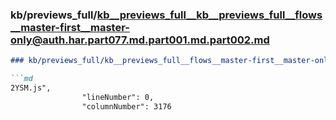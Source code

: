 ### kb/previews_full/kb__previews_full__kb__previews_full__flows__master-first__master-only@auth.har.part077.md.part001.md.part002.md

```md
### kb/previews_full/kb__previews_full__flows__master-first__master-only@auth.har.part077.md.part001.md (part 002)

```md
2YSM.js",
                "lineNumber": 0,
                "columnNumber": 3176
            
```

```

```
